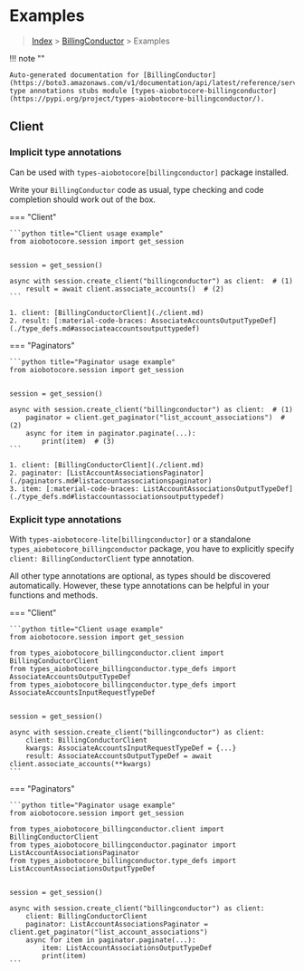 # Examples

> [Index](../README.md) > [BillingConductor](./README.md) > Examples

!!! note ""

    Auto-generated documentation for [BillingConductor](https://boto3.amazonaws.com/v1/documentation/api/latest/reference/services/billingconductor.html#BillingConductor)
    type annotations stubs module [types-aiobotocore-billingconductor](https://pypi.org/project/types-aiobotocore-billingconductor/).

## Client

### Implicit type annotations

Can be used with `types-aiobotocore[billingconductor]` package installed.

Write your `BillingConductor` code as usual,
type checking and code completion should work out of the box.



=== "Client"

    ```python title="Client usage example"
    from aiobotocore.session import get_session


    session = get_session()

    async with session.create_client("billingconductor") as client:  # (1)
        result = await client.associate_accounts()  # (2)
    ```

    1. client: [BillingConductorClient](./client.md)
    2. result: [:material-code-braces: AssociateAccountsOutputTypeDef](./type_defs.md#associateaccountsoutputtypedef) 



=== "Paginators"

    ```python title="Paginator usage example"
    from aiobotocore.session import get_session


    session = get_session()

    async with session.create_client("billingconductor") as client:  # (1)
        paginator = client.get_paginator("list_account_associations")  # (2)
        async for item in paginator.paginate(...):
            print(item)  # (3)
    ```

    1. client: [BillingConductorClient](./client.md)
    2. paginator: [ListAccountAssociationsPaginator](./paginators.md#listaccountassociationspaginator)
    3. item: [:material-code-braces: ListAccountAssociationsOutputTypeDef](./type_defs.md#listaccountassociationsoutputtypedef) 




### Explicit type annotations

With `types-aiobotocore-lite[billingconductor]`
or a standalone `types_aiobotocore_billingconductor` package, you have to explicitly specify
`client: BillingConductorClient` type annotation.

All other type annotations are optional, as types should be discovered automatically.
However, these type annotations can be helpful in your functions and methods.


=== "Client"

    ```python title="Client usage example"
    from aiobotocore.session import get_session

    from types_aiobotocore_billingconductor.client import BillingConductorClient
    from types_aiobotocore_billingconductor.type_defs import AssociateAccountsOutputTypeDef
    from types_aiobotocore_billingconductor.type_defs import AssociateAccountsInputRequestTypeDef


    session = get_session()

    async with session.create_client("billingconductor") as client:
        client: BillingConductorClient
        kwargs: AssociateAccountsInputRequestTypeDef = {...}
        result: AssociateAccountsOutputTypeDef = await client.associate_accounts(**kwargs)
    ```



=== "Paginators"

    ```python title="Paginator usage example"
    from aiobotocore.session import get_session

    from types_aiobotocore_billingconductor.client import BillingConductorClient
    from types_aiobotocore_billingconductor.paginator import ListAccountAssociationsPaginator
    from types_aiobotocore_billingconductor.type_defs import ListAccountAssociationsOutputTypeDef


    session = get_session()

    async with session.create_client("billingconductor") as client:
        client: BillingConductorClient
        paginator: ListAccountAssociationsPaginator = client.get_paginator("list_account_associations")
        async for item in paginator.paginate(...):
            item: ListAccountAssociationsOutputTypeDef
            print(item)
    ```


